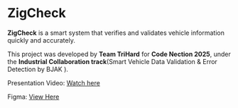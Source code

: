 # ZigCheck

**ZigCheck** is a smart system that verifies and validates vehicle information quickly and accurately.

This project was developed by **Team TriHard** for **Code Nection 2025**, under the **Industrial Collaboration track**(Smart Vehicle Data Validation & Error Detection by BJAK
). 

Presentation Video: [Watch here](https://youtu.be/3NksONq0ejg)

Figma: [View Here](https://shorturl.at/MRbIw)

